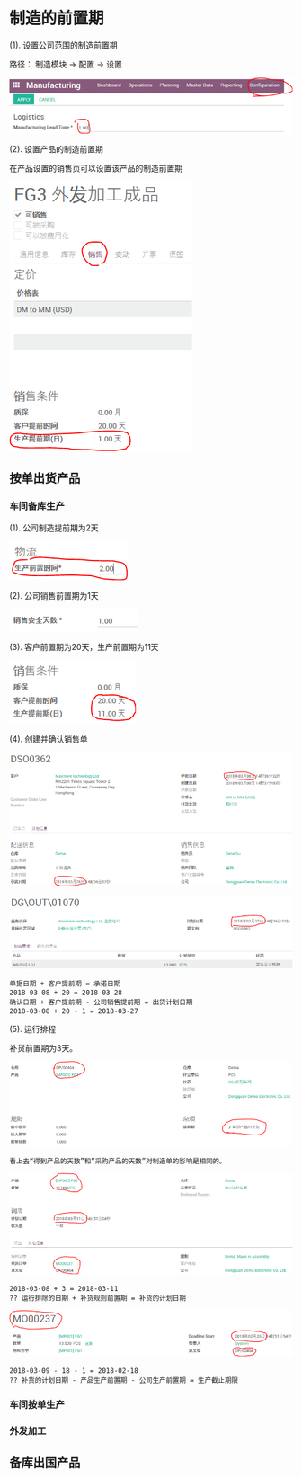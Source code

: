 # 制造的前置期

(1). 设置公司范围的制造前置期

路径： 制造模块 -> 配置 -> 设置

![公司制造前置期](_images/manufacturing_lead_time.PNG)

(2). 设置产品的制造前置期

在产品设置的销售页可以设置该产品的制造前置期

![产品制造前置期](_images/manufacturing_lead_time1.PNG)

## 按单出货产品

### 车间备库生产

(1). 公司制造提前期为2天

![公司制造前置期](_images/manufacturing_lead_time9.PNG)

(2). 公司销售前置期为1天

![公司销售前置期](_images/manufacturing_lead_time2.PNG)

(3). 客户前置期为20天，生产前置期为11天

![客户前置期及生产前置期](_images/manufacturing_lead_time3.PNG)

(4). 创建并确认销售单

![销售单](_images/manufacturing_lead_time4.PNG)

![出库单](_images/manufacturing_lead_time5.PNG)

```
单据日期 + 客户提前期 = 承诺日期
2018-03-08 + 20 = 2018-03-28
确认日期 + 客户提前期 - 公司销售提前期 = 出货计划日期
2018-03-08 + 20 - 1 = 2018-03-27
```

(5). 运行排程

补货前置期为3天。

![补货规则](_images/manufacturing_lead_time7.PNG)

```
看上去“得到产品的天数”和“采购产品的天数”对制造单的影响是相同的。
```

![补货单](_images/manufacturing_lead_time8.PNG)

```
2018-03-08 + 3 = 2018-03-11
?? 运行排除的日期 + 补货规则前置期 = 补货的计划日期
```

![生产单](_images/manufacturing_lead_time6.PNG)

```
2018-03-09 - 18 - 1 = 2018-02-18
?? 补货的计划日期 - 产品生产前置期 - 公司生产前置期 = 生产截止期限
```

### 车间按单生产

### 外发加工

## 备库出国产品
